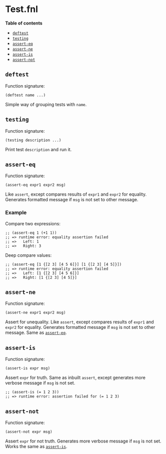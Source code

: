 # Test.fnl

**Table of contents**

- [`deftest`](#deftest)
- [`testing`](#testing)
- [`assert-eq`](#assert-eq)
- [`assert-ne`](#assert-ne)
- [`assert-is`](#assert-is)
- [`assert-not`](#assert-not)

## `deftest`
Function signature:

```
(deftest name ...)
```

Simple way of grouping tests with `name`.

## `testing`
Function signature:

```
(testing description ...)
```

Print test `description` and run it.

## `assert-eq`
Function signature:

```
(assert-eq expr1 expr2 msg)
```

Like `assert`, except compares results of `expr1` and `expr2` for equality.
Generates formatted message if `msg` is not set to other message.

### Example
Compare two expressions:

``` fennel
;; (assert-eq 1 (+1 1))
;; => runtime error: equality assertion failed
;; =>   Left: 1
;; =>   Right: 3
```

Deep compare values:

``` fennel
;; (assert-eq [1 {[2 3] [4 5 6]}] [1 {[2 3] [4 5]}])
;; => runtime error: equality assertion failed
;; =>   Left: [1 {[2 3] [4 5 6]}]
;; =>   Right: [1 {[2 3] [4 5]}]
```

## `assert-ne`
Function signature:

```
(assert-ne expr1 expr2 msg)
```

Assert for unequality.  Like `assert`, except compares results of
`expr1` and `expr2` for equality.  Generates formatted message if
`msg` is not set to other message.  Same as [`assert-eq`](#assert-eq).

## `assert-is`
Function signature:

```
(assert-is expr msg)
```

Assert `expr` for truth. Same as inbuilt `assert`, except generates more
  verbose message if `msg` is not set.

``` fennel
;; (assert-is (= 1 2 3))
;; => runtime error: assertion failed for (= 1 2 3)
```

## `assert-not`
Function signature:

```
(assert-not expr msg)
```

Assert `expr` for not truth. Generates more verbose message if
  `msg` is not set. Works the same as [`assert-is`](#assert-is).


<!-- Generated with Fenneldoc 0.1.0
     https://gitlab.com/andreyorst/fenneldoc -->
